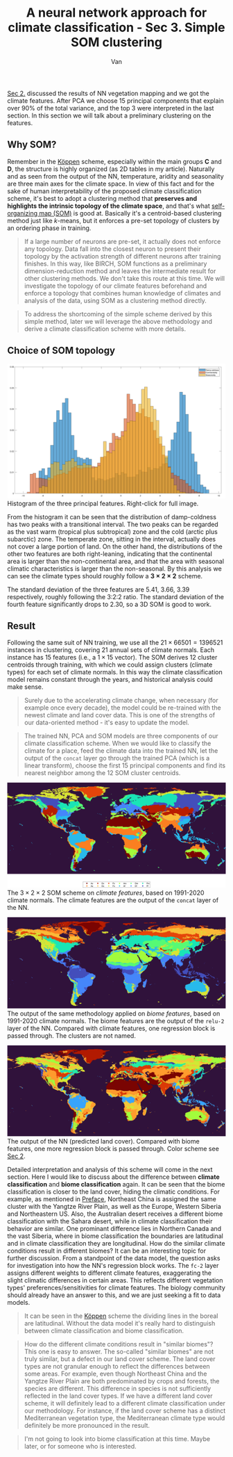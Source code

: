 ﻿---
layout: post
title: A neural network approach for climate classification - Sec 3. Simple SOM clustering
author: Van
category: climate
---

[Sec 2.](https://peace-van.github.io/climate/2023/11/11/sec2.html) discussed the results of NN vegetation mapping and we got the climate features. After PCA we choose 15 principal components that explain over 90% of the total variance, and the top 3 were interpreted in the last section. In this section we will talk about a preliminary clustering on the features.

## Why SOM?

Remember in the [Köppen](https://peace-van.github.io/climate/2023/11/05/koppen.html) scheme, especially within the main groups **C** and **D**, the structure is highly organized (as 2D tables in my article). Naturally and as seen from the output of the NN, temperature, aridity and seasonality are three main axes for the climate space. In view of this fact and for the sake of human interpretability of the proposed climate classification scheme, it's best to adopt a clustering method that **preserves and highlights the intrinsic topology of the climate space**, and that's what [self-organizing map (SOM)](https://www.mathworks.com/help/deeplearning/ug/cluster-with-self-organizing-map-neural-network.html) is good at. Basically it's a centroid-based clustering method just like $k$-means, but it enforces a pre-set topology of clusters by an ordering phase in training.   

> If a large number of neurons are pre-set, it actually does not enforce any topology. Data fall into the closest neuron to present their topology by the activation strength of different neurons after training finishes. In this way, like BIRCH, SOM functions as a preliminary dimension-reduction method and leaves the intermediate result for other clustering methods. We don't take this route at this time. We will investigate the topology of our climate features beforehand and enforce a topology that combines human knowledge of climates and analysis of the data, using SOM as a clustering method directly.    

> To address the shortcoming of the simple scheme derived by this simple method, later we will leverage the above methodology and derive a climate classification scheme with more details.   

## Choice of SOM topology

![p0](/assets/NN3/features_hist.png)   
Histogram of the three principal features. Right-click for full image.   

From the histogram it can be seen that the distribution of damp-coldness has two peaks with a transitional interval. The two peaks can be regarded as the vast warm (tropical plus subtropical) zone and the cold (arctic plus subarctic) zone. The temperate zone, sitting in the interval, actually does not cover a large portion of land. On the other hand, the distributions of the other two features are both right-leaning, indicating that the continental area is larger than the non-continental area, and that the area with seasonal climatic characteristics is larger than the non-seasonal. By this analysis we can see the climate types should roughly follow a **$3 \times 2 \times 2$** scheme.   

The standard deviation of the three features are 5.41, 3.66, 3.39 respectively, roughly following the 3:2:2 ratio. The standard deviation of the fourth feature significantly drops to 2.30, so a 3D SOM is good to work.   

## Result

Following the same suit of NN training, we use all the $21 \times 66501 = 1396521$ instances in clustering, covering 21 annual sets of climate normals. Each instance has 15 features (i.e., a $1 \times 15$ vector). The SOM derives 12 cluster centroids through training, with which we could assign clusters (climate types) for each set of climate normals. In this way the climate classification model remains constant through the years, and historical analysis could make sense. 

> Surely due to the accelerating climate change, when necessary (for example once every decade), the model could be re-trained with the newest climate and land cover data. This is one of the strengths of our data-oriented method - it's easy to update the model.    

> The trained NN, PCA and SOM models are three components of our climate classification scheme. When we would like to classify the climate for a place, feed the climate data into the trained NN, let the output of the `concat` layer go through the trained PCA (which is a linear transform), choose the first 15 principal components and find its nearest neighbor among the 12 SOM cluster centroids. 

![p1](/assets/NN3/clim_2020_.png)
The $3 \times 2 \times 2$ SOM scheme on *climate features*, based on 1991-2020 climate normals. The climate features are the output of the `concat` layer of the NN.         

![p2](/assets/NN3/biome.png)
The output of the same methodology applied on *biome features*, based on 1991-2020 climate normals. The biome features are the output of the `relu-2` layer of the NN. Compared with climate features, one regression block is passed through. The clusters are not named.        

![p3](/assets/NN3/pred_veg.png)
The output of the NN (predicted land cover). Compared with biome features, one more regression block is passed through. Color scheme see [Sec 2](https://peace-van.github.io/climate/2023/11/11/sec2.html).  

Detailed interpretation and analysis of this scheme will come in the next section. Here I would like to discuss about the difference between **climate classification** and **biome classification** again. It can be seen that the biome classification is closer to the land cover, hiding the climatic conditions. For example, as mentioned in [Preface](https://peace-van.github.io/climate/2023/11/05/koppen.html), Northeast China is assigned the same cluster with the Yangtze River Plain, as well as the Europe, Western Siberia and Northeastern US. Also, the Australian desert receives a different biome classification with the Sahara desert, while in climate classification their behavior are similar. One prominant difference lies in Northern Canada and the vast Siberia, where in biome classification the boundaries are latitudinal and in climate classification they are longitudinal. How do the similar climate conditions result in different biomes? It can be an interesting topic for further discussion. From a standpoint of the data model, the question asks for investigation into how the NN's regression block works. The `fc-2` layer assigns different weights to different climate features, exaggerating the slight climatic differences in certain areas. This reflects different vegetation types' preferences/sensitivities for climate features. The biology community should already have an answer to this, and we are just seeking a fit to data models.   

> It can be seen in the [Köppen](https://peace-van.github.io/climate/2023/11/05/koppen.html) scheme the dividing lines in the boreal are latitudinal. Without the data model it's really hard to distinguish between climate classification and biome classification.    

> How do the different climate conditions result in "similar biomes"? This one is easy to answer. The so-called "similar biomes" are not truly similar, but a defect in our land cover scheme. The land cover types are not granular enough to reflect the differences between some areas. For example, even though Northeast China and the Yangtze River Plain are both predominated by crops and forests, the species are different. This difference in species is not sufficiently reflected in the land cover types. If we have a different land cover scheme, it will definitely lead to a different climate classification under our methodology. For instance, if the land cover scheme has a distinct Mediterranean vegetation type, the Mediterranean climate type would definitely be more pronounced in the result.    

> I'm not going to look into biome classification at this time. Maybe later, or for someone who is interested.   
